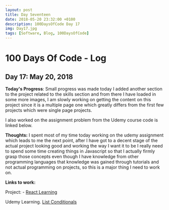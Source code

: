 ```yaml
---
layout: post
title: Day Seventeen
date: 2018-05-20 23:32:00 +0100
description: 100DaysOfCode Day 17
img: Day17.jpg
tags: [Software, Blog, 100DaysOfCode]
---
```

# 100 Days Of Code - Log

## Day 17: May 20, 2018

**Today's Progress**: Small progress was made today I added another section to the project related to the skills section and from there I have loaded in some more images, I am slowly working on getting the content on this project since it is a multiple page one which greatly differs from the first few projects which were single page projects.

I also worked on the assignment problem from the Udemy course code is linked below.

**Thoughts:** I spent most of my time today working on the udemy assignment which leads to me the next point, after I have got to a decent stage of the actual project looking good and working the way I want it to be I really need to spend some time creating things in Javascript so that I actually firmly grasp those concepts even though I have knowledge from other programming languages that knowledge was gained through tutorials and not actual programming on projects, so this is a major thing I need to work on.

**Links to work:**

Project: -
[React Learning](https://github.com/NathanScott85/react-learning)

Udemy Learning.
[List Conditionals](https://github.com/NathanScott85/lists-conditionals-assignment-problem)